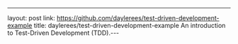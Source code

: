---
layout: post
link: https://github.com/daylerees/test-driven-development-example
title: daylerees/test-driven-development-example  An introduction to Test-Driven Development (TDD).---
